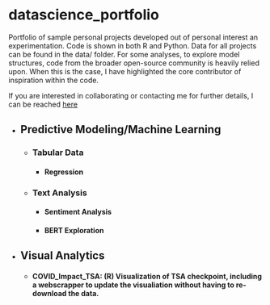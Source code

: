 # datascience_portfolio

Portfolio of sample personal projects developed out of personal interest an experimentation. Code is shown in both R and Python. Data for all projects can be found in the data/ folder. For some analyses, to explore model structures, code from the broader open-source community is heavily relied upon. When this is the case, I have highlighted the core contributor of inspiration within the code. 

If you are interested in collaborating or contacting me for further details, I can be reached [here](ddil2149@gmail.com)

- ## Predictive Modeling/Machine Learning
  - ### Tabular Data
    - #### Regression
  - ### Text Analysis
    - #### Sentiment Analysis
    - #### BERT Exploration

- ## Visual Analytics
  - #### COVID_Impact_TSA: (R) Visualization of TSA checkpoint, including a webscrapper to update the visualiation without having to re-download the data.
